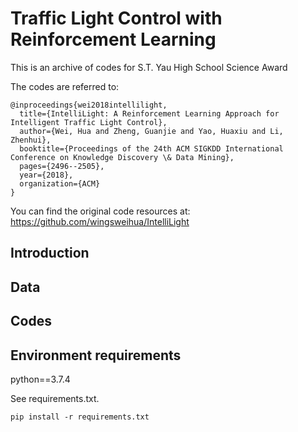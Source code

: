 # Traffic Light Control with Reinforcement Learning

This is an archive of codes for S.T. Yau High School Science Award

The codes are referred to:

```
@inproceedings{wei2018intellilight,
  title={IntelliLight: A Reinforcement Learning Approach for Intelligent Traffic Light Control},
  author={Wei, Hua and Zheng, Guanjie and Yao, Huaxiu and Li, Zhenhui},
  booktitle={Proceedings of the 24th ACM SIGKDD International Conference on Knowledge Discovery \& Data Mining},
  pages={2496--2505},
  year={2018},
  organization={ACM}
}
```
You can find the original code resources at: https://github.com/wingsweihua/IntelliLight

## Introduction


## Data


## Codes


## Environment requirements
python==3.7.4

See requirements.txt.
```
pip install -r requirements.txt
```
